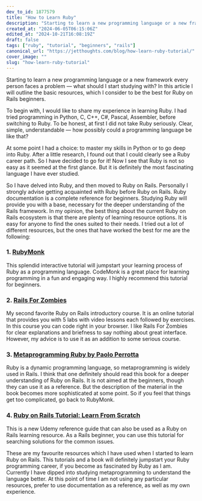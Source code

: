 ```yaml
---
dev_to_id: 1877579
title: "How to Learn Ruby"
description: "Starting to learn a new programming language or a new framework every person faces a problem — what..."
created_at: "2024-06-05T06:15:06Z"
edited_at: "2024-10-21T16:08:19Z"
draft: false
tags: ["ruby", "tutorial", "beginners", "rails"]
canonical_url: "https://jetthoughts.com/blog/how-learn-ruby-tutorial/"
cover_image: ""
slug: "how-learn-ruby-tutorial"
---
```

Starting to learn a new programming language or a new framework every person faces a problem — what should I start studying with? In this article I will outline the basic resources, which I consider to be the best for Ruby on Rails beginners.

To begin with, I would like to share my experience in learning Ruby. I had tried programming in Python, C, C++, C#, Pascal, Assembler, before switching to Ruby. To be honest, at first I did not take Ruby seriously. Clear, simple, understandable — how possibly could a programming language be like that?

At some point I had a choice: to master my skills in Python or to go deep into Ruby. After a little research, I found out that I could clearly see a Ruby career path. So I have decided to go for it! Now I see that Ruby is not so easy as it seemed at the first glance. But it is definitely the most fascinating language I have ever studied.

So I have delved into Ruby, and then moved to Ruby on Rails. Personally I strongly advise getting acquainted with Ruby before Ruby on Rails. Ruby documentation is a complete reference for beginners. Studying Ruby will provide you with a base, necessary for the deeper understanding of the Rails framework. In my opinion, the best thing about the current Ruby on Rails ecosystem is that there are plenty of learning resource options. It is easy for anyone to find the ones suited to their needs. I tried out a lot of different resources, but the ones that have worked the best for me are the following:

### 1. [RubyMonk](https://rubymonk.com/learning/books/1-ruby-primer/)

This splendid interactive tutorial will jumpstart your learning process of Ruby as a programming language. CodeMonk is a great place for learning programming in a fun and engaging way. I highly recommend this tutorial for beginners.

### 2. [Rails For Zombies](http://railsforzombies.org/)

My second favorite Ruby on Rails introductory course. It is an online tutorial that provides you with 5 labs with video lessons each followed by exercises. In this course you can code right in your browser. I like Rails For Zombies for clear explanations and briefness to say nothing about great interface. However, my advice is to use it as an addition to some serious course.

### 3. [Metaprogramming Ruby by Paolo Perrotta](http://www.amazon.com/Metaprogramming-Ruby-Program-Like-Pros/dp/1934356476)

Ruby is a dynamic programming language, so metaprogramming is widely used in Rails. I think that one definitely should read this book for a deeper understanding of Ruby on Rails. It is not aimed at the beginners, though they can use it as a reference. But the description of the material in the book becomes more sophisticated at some point. So if you feel that things get too complicated, go back to RubyMonk.

### 4. [Ruby on Rails Tutorial: Learn From Scratch](https://blog.udemy.com/ruby-on-rails-tutorial-learn-from-scratch)

This is a new Udemy reference guide that can also be used as a Ruby on Rails learning resource. As a Rails beginner, you can use this tutorial for searching solutions for the common issues.

These are my favourite resources which I have used when I started to learn Ruby on Rails. This tutorials and a book will definitely jumpstart your Ruby programming career, if you become as fascinated by Ruby as I am. Currently I have dipped into studying metaprogramming to understand the language better. At this point of time I am not using any particular resources, prefer to use documentation as a reference, as well as my own experience.
